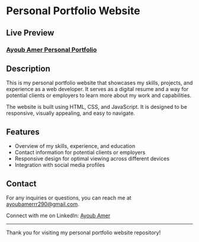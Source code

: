 # Personal Portfolio Website

## Live Preview 

### [Ayoub Amer Personal Portfolio](https://ayoub-amer.netlify.app/)

## Description

This is my personal portfolio website that showcases my skills, projects, and experience as a web developer. It serves as a digital resume and a way for potential clients or employers to learn more about my work and capabilities.

The website is built using HTML, CSS, and JavaScript. It is designed to be responsive, visually appealing, and easy to navigate.

## Features

- Overview of my skills, experience, and education
- Contact information for potential clients or employers
- Responsive design for optimal viewing across different devices
- Integration with social media profiles

## Contact

For any inquiries or questions, you can reach me at ayoubamerrr290@gmail.com.

Connect with me on LinkedIn: [Ayoub Amer](https://www.linkedin.com/in/ayoub-amer-285b67190/)

---

Thank you for visiting my personal portfolio website repository!
